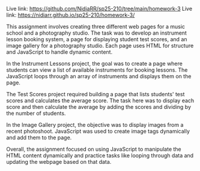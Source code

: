 Live link: https://github.com/NidiaRR/sp25-210/tree/main/homework-3
Live link: https://nidiarr.github.io/sp25-210/homework-3/

This assignment involves creating three different web pages for a music school and a photography studio. The task was to develop an instrument lesson booking system, a page for displaying student test scores, and an image gallery for a photography studio. Each page uses HTML for structure and JavaScript to handle dynamic content.

In the Instrument Lessons project, the goal was to create a page where students can view a list of available instruments for booking lessons. The JavaScript loops through an array of instruments and displays them on the page.

The Test Scores project required building a page that lists students' test scores and calculates the average score. The task here was to display each score and then calculate the average by adding the scores and dividing by the number of students.

In the Image Gallery project, the objective was to display images from a recent photoshoot. JavaScript was used to create image tags dynamically and add them to the page.

Overall, the assignment focused on using JavaScript to manipulate the HTML content dynamically and practice tasks like looping through data and updating the webpage based on that data.
